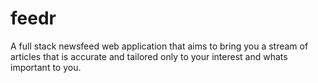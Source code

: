 # feedr

A full stack newsfeed web application that aims to bring you a stream of articles that is accurate and tailored only to your interest and whats important to you.

